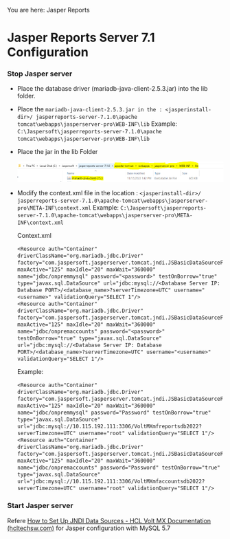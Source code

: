                             

You are here: Jasper Reports

Jasper Reports Server 7.1 Configuration 
=======================================

### Stop Jasper server

*	Place the database driver (mariadb-java-client-2.5.3.jar) into the lib folder.
*	Place the `mariadb-java-client-2.5.3.jar in the : <jasperinstall-dir>/ jasperreports-server-7.1.0\apache tomcat\webapps\jasperserver-pro\WEB-INF\lib`
    Example: `C:\Jaspersoft\jasperreports-server-7.1.0\apache tomcat\webapps\jasperserver-pro\WEB-INF\lib`
*   Place the jar in the lib Folder

    ![](../Resources/Images/Standard_Reports/jasper7.1.png)

*	Modify the context.xml file in the location : 
    `<jasperinstall-dir>/ jasperreports-server-7.1.0\apache-tomcat\webapps\jasperserver-pro\META-INF\context.xml`
    Example: `C:\Jaspersoft\jasperreports-server-7.1.0\apache-tomcat\webapps\jasperserver-pro\META-INF\context.xml`

    Context.xml
    ```
    <Resource auth="Container" driverClassName="org.mariadb.jdbc.Driver" factory="com.jaspersoft.jasperserver.tomcat.jndi.JSBasicDataSourceFactory" maxActive="125" maxIdle="20" maxWait="360000" name="jdbc/onpremmysql" password="<password>" testOnBorrow="true" type="javax.sql.DataSource" url="jdbc:mysql://<Database Server IP: Database PORT>/<database_name>?serverTimezone=UTC" username="<username>" validationQuery="SELECT 1"/>
    <Resource auth="Container" driverClassName="org.mariadb.jdbc.Driver" factory="com.jaspersoft.jasperserver.tomcat.jndi.JSBasicDataSourceFactory" maxActive="125" maxIdle="20" maxWait="360000" name="jdbc/onpremaccounts" password="<password>" testOnBorrow="true" type="javax.sql.DataSource" url="jdbc:mysql://<Database Server IP: Database PORT>/<database_name>?serverTimezone=UTC" username="<username>" validationQuery="SELECT 1"/>
    ```

    Example:
    ```
    <Resource auth="Container" driverClassName="org.mariadb.jdbc.Driver" factory="com.jaspersoft.jasperserver.tomcat.jndi.JSBasicDataSourceFactory" maxActive="125" maxIdle="20" maxWait="360000" name="jdbc/onpremmysql" password="Password" testOnBorrow="true" type="javax.sql.DataSource" url="jdbc:mysql://10.115.192.111:3306/VoltMXmfreportsdb2022?serverTimezone=UTC" username="root" validationQuery="SELECT 1"/>
    <Resource auth="Container" driverClassName="org.mariadb.jdbc.Driver" factory="com.jaspersoft.jasperserver.tomcat.jndi.JSBasicDataSourceFactory" maxActive="125" maxIdle="20" maxWait="360000" name="jdbc/onpremaccounts" password="Password" testOnBorrow="true" type="javax.sql.DataSource" url="jdbc:mysql://10.115.192.111:3306/VoltMXmfaccountsdb2022?serverTimezone=UTC" username="root" validationQuery="SELECT 1"/>
    ```

### Start Jasper server



Refere [How to Set Up JNDI Data Sources - HCL Volt MX Documentation (hcltechsw.com)](https://opensource.hcltechsw.com/volt-mx-docs/docs/documentation/Foundry/voltmx_analytics_reporting/Content/How_to_Set_Up_Java_Naming_and_Directory_Interface__JNDI__Data_Sources.html) for Jasper configuration with MySQL 5.7